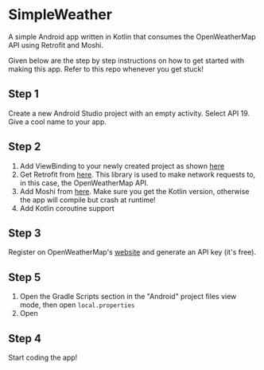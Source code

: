 # SimpleWeather

A simple Android app written in Kotlin that consumes the OpenWeatherMap API using Retrofit and Moshi.

Given below are the step by step instructions on how to get started with making this app. Refer to this repo whenever you get stuck!

## Step 1

Create a new Android Studio project with an empty activity. Select API 19. Give a cool name to your app.

## Step 2

1. Add ViewBinding to your newly created project as shown [here](https://developer.android.com/topic/libraries/view-binding)
2. Get Retrofit from [here](https://square.github.io/retrofit). This library is used to make network requests to, in this case, the OpenWeatherMap API.
3. Add Moshi from [here](https://github.com/square/moshi/). Make sure you get the Kotlin version, otherwise the app will compile but crash at runtime!
4. Add Kotlin coroutine support

## Step 3

Register on OpenWeatherMap's [website](https://https://openweathermap.org/) and generate an API key (it's free).

## Step 5

1. Open the Gradle Scripts section in the "Android" project files view mode, then open `local.properties`
2. Open

## Step 4

Start coding the app!
